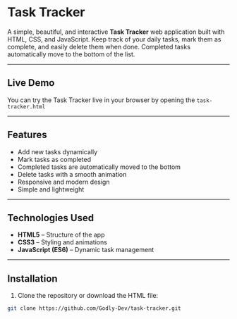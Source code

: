 # Task Tracker

A simple, beautiful, and interactive **Task Tracker** web application built with HTML, CSS, and JavaScript. Keep track of your daily tasks, mark them as complete, and easily delete them when done. Completed tasks automatically move to the bottom of the list.

---

## Live Demo

You can try the Task Tracker live in your browser by opening the `task-tracker.html`

---

## Features

- Add new tasks dynamically
- Mark tasks as completed
- Completed tasks are automatically moved to the bottom
- Delete tasks with a smooth animation
- Responsive and modern design
- Simple and lightweight

---

## Technologies Used

- **HTML5** – Structure of the app
- **CSS3** – Styling and animations
- **JavaScript (ES6)** – Dynamic task management

---

## Installation

1. Clone the repository or download the HTML file:

```bash
git clone https://github.com/Godly-Dev/task-tracker.git
